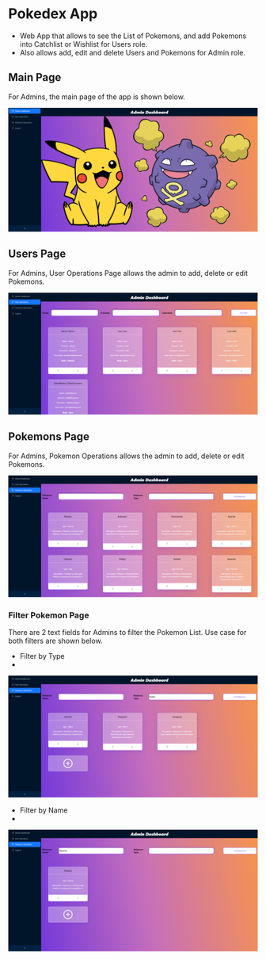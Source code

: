 # Pokedex App 
- Web App that allows to see the List of Pokemons, and add Pokemons into Catchlist or Wishlist for Users role.
- Also allows add, edit and delete Users and Pokemons for Admin role.

## Main Page

For Admins, the main page of the app is shown below.

![Main Page](assets/mainpage.png)

## Users Page

For Admins, User Operations Page allows the admin to add, delete or edit Pokemons.

![Users Page](assets/users.png)


## Pokemons Page

For Admins, Pokemon Operations allows the admin to add, delete or edit Pokemons.

![Pokemons Page](assets/pokemons.png)

### Filter Pokemon Page

There are 2 text fields for Admins to filter the Pokemon List. Use case for both filters are shown below.

- Filter by Type
- 
![Filter by Type](assets/pokemonsfiltered.png)


- Filter by Name
- 
![Filter by Name](assets/pokemonsfiltered2.png)
